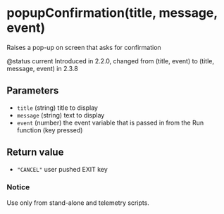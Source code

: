 # popupConfirmation\(title, message, event\)

Raises a pop-up on screen that asks for confirmation

@status current Introduced in 2.2.0, changed from \(title, event\) to \(title, message, event\) in 2.3.8

## Parameters

* `title` \(string\) title to display
* `message` \(string\) text to display
* `event` \(number\) the event variable that is passed in from the Run function \(key pressed\)

## Return value

* `"CANCEL"` user pushed EXIT key

### Notice

Use only from stand-alone and telemetry scripts.

